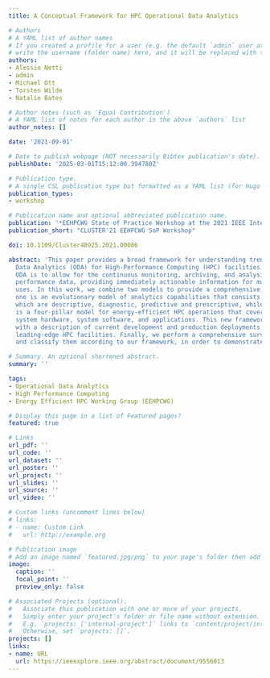 ```yaml
---
title: A Conceptual Framework for HPC Operational Data Analytics

# Authors
# A YAML list of author names
# If you created a profile for a user (e.g. the default `admin` user at `content/authors/admin/`), 
# write the username (folder name) here, and it will be replaced with their full name and linked to their profile.
authors:
- Alessio Netti
- admin
- Michael Ott
- Torsten Wilde
- Natalie Bates

# Author notes (such as 'Equal Contribution')
# A YAML list of notes for each author in the above `authors` list
author_notes: []

date: '2021-09-01'

# Date to publish webpage (NOT necessarily Bibtex publication's date).
publishDate: '2025-03-01T15:12:00.394780Z'

# Publication type.
# A single CSL publication type but formatted as a YAML list (for Hugo requirements).
publication_types:
- workshop

# Publication name and optional abbreviated publication name.
publication: '*EEHPCWG State of Practice Workshop at the 2021 IEEE International Conference on Cluster Computing (CLUSTER)*'
publication_short: "CLUSTER'21 EEHPCWG SoP Workshop"

doi: 10.1109/Cluster48925.2021.00086

abstract: 'This paper provides a broad framework for understanding trends in Operational
  Data Analytics (ODA) for High-Performance Computing (HPC) facilities. The goal of
  ODA is to allow for the continuous monitoring, archiving, and analysis of near real-time
  performance data, providing immediately actionable information for multiple operational
  uses. In this work, we combine two models to provide a comprehensive HPC ODA framework:
  one is an evolutionary model of analytics capabilities that consists of four types,
  which are descriptive, diagnostic, predictive and prescriptive, while the other
  is a four-pillar model for energy-efficient HPC operations that covers facility,
  system hardware, system software, and applications. This new framework is then overlaid
  with a description of current development and production deployments of ODA within
  leading-edge HPC facilities. Finally, we perform a comprehensive survey of ODA works
  and classify them according to our framework, in order to demonstrate its effectiveness.'

# Summary. An optional shortened abstract.
summary: ''

tags:
- Operational Data Analytics
- High Performance Computing
- Energy Efficient HPC Working Group (EEHPCWG)

# Display this page in a list of Featured pages?
featured: true

# Links
url_pdf: ''
url_code: ''
url_dataset: ''
url_poster: ''
url_project: ''
url_slides: ''
url_source: ''
url_video: ''

# Custom links (uncomment lines below)
# links:
# - name: Custom Link
#   url: http://example.org

# Publication image
# Add an image named `featured.jpg/png` to your page's folder then add a caption below.
image:
  caption: ''
  focal_point: ''
  preview_only: false

# Associated Projects (optional).
#   Associate this publication with one or more of your projects.
#   Simply enter your project's folder or file name without extension.
#   E.g. `projects: ['internal-project']` links to `content/project/internal-project/index.md`.
#   Otherwise, set `projects: []`.
projects: []
links:
- name: URL
  url: https://ieeexplore.ieee.org/abstract/document/9556013
---
```

